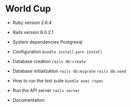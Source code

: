 # World Cup

* Ruby version
2.6.4

* Rails version
6.0.2.1

* System dependencies
Postgresql

* Configuration
`bundle install` `yarn install`

* Database creation
`rails db:create`

* Database initialization
`rails db:migrate` `rails db:seed`

* How to run the test suite
`bundle exec rspec`

* Run the API server
`rails server`

* Documentation
